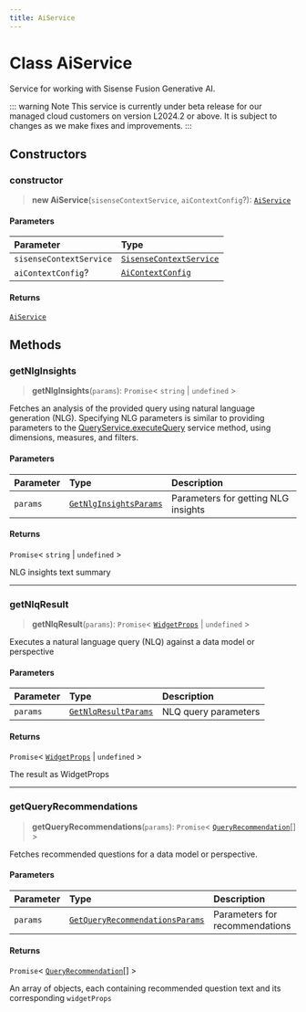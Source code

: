 ```yaml
---
title: AiService
---
```


# Class AiService <Badge type="beta" text="Beta" />

Service for working with Sisense Fusion Generative AI.

::: warning Note
This service is currently under beta release for our managed cloud customers on version L2024.2 or above. It is subject to changes as we make fixes and improvements.
:::

## Constructors

### constructor

> **new AiService**(`sisenseContextService`, `aiContextConfig`?): [`AiService`](class.AiService.md)

#### Parameters

| Parameter | Type |
| :------ | :------ |
| `sisenseContextService` | [`SisenseContextService`](../contexts/class.SisenseContextService.md) |
| `aiContextConfig`? | [`AiContextConfig`](../interfaces/interface.AiContextConfig.md) |

#### Returns

[`AiService`](class.AiService.md)

## Methods

### getNlgInsights

> **getNlgInsights**(`params`): `Promise`\< `string` \| `undefined` \>

Fetches an analysis of the provided query using natural language generation (NLG).
Specifying NLG parameters is similar to providing parameters to the [QueryService.executeQuery](../queries/class.QueryService.md#executequery) service method, using dimensions, measures, and filters.

#### Parameters

| Parameter | Type | Description |
| :------ | :------ | :------ |
| `params` | [`GetNlgInsightsParams`](../interfaces/interface.GetNlgInsightsParams.md) | Parameters for getting NLG insights |

#### Returns

`Promise`\< `string` \| `undefined` \>

NLG insights text summary

***

### getNlqResult

> **getNlqResult**(`params`): `Promise`\< [`WidgetProps`](../type-aliases/type-alias.WidgetProps.md) \| `undefined` \>

Executes a natural language query (NLQ) against a data model or perspective

#### Parameters

| Parameter | Type | Description |
| :------ | :------ | :------ |
| `params` | [`GetNlqResultParams`](../interfaces/interface.GetNlqResultParams.md) | NLQ query parameters |

#### Returns

`Promise`\< [`WidgetProps`](../type-aliases/type-alias.WidgetProps.md) \| `undefined` \>

The result as WidgetProps

***

### getQueryRecommendations

> **getQueryRecommendations**(`params`): `Promise`\< [`QueryRecommendation`](../interfaces/interface.QueryRecommendation.md)[] \>

Fetches recommended questions for a data model or perspective.

#### Parameters

| Parameter | Type | Description |
| :------ | :------ | :------ |
| `params` | [`GetQueryRecommendationsParams`](../interfaces/interface.GetQueryRecommendationsParams.md) | Parameters for recommendations |

#### Returns

`Promise`\< [`QueryRecommendation`](../interfaces/interface.QueryRecommendation.md)[] \>

An array of objects, each containing recommended question text and its corresponding `widgetProps`
